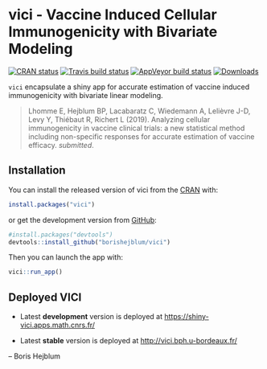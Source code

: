 
<!-- README.md is generated from README.Rmd. Please edit that file -->

# vici - Vaccine Induced Cellular Immunogenicity with Bivariate Modeling

<!-- badges: start -->

[![CRAN
status](https://www.r-pkg.org/badges/version/vici)](https://CRAN.R-project.org/package=vici)
[![Travis build
status](https://travis-ci.org/borishejblum/vici.svg?branch=master)](https://travis-ci.org/borishejblum/vici)
[![AppVeyor build
status](https://ci.appveyor.com/api/projects/status/github/borishejblum/vici?branch=master&svg=true)](https://ci.appveyor.com/project/borishejblum/vici)
[![Downloads](https://cranlogs.r-pkg.org/badges/vicis?color=blue)](https://www.r-pkg.org/pkg/vici)
<!-- badges: end -->

`vici` encapsulate a shiny app for accurate estimation of vaccine
induced immunogenicity with bivariate linear modeling.

> Lhomme E, Hejblum BP, Lacabaratz C, Wiedemann A, Lelièvre J-D, Levy Y,
> Thiébaut R, Richert L (2019). Analyzing cellular immunogenicity in
> vaccine clinical trials: a new statistical method including
> non-specific responses for accurate estimation of vaccine efficacy.
> *submitted*.

## Installation

You can install the released version of vici from the
[CRAN](https://cran.r-project.org/) with:

``` r
install.packages("vici")
```

or get the development version from
[GitHub](https://github.com/borishejblum/vici):

``` r
#install.packages("devtools")
devtools::install_github("borishejblum/vici")
```

Then you can launch the app with:

``` r
vici::run_app()
```

## Deployed VICI

  - Latest **development** version is deployed at
    <https://shiny-vici.apps.math.cnrs.fr/>

  - Latest **stable** version is deployed at
    <http://vici.bph.u-bordeaux.fr/>

– Boris Hejblum

